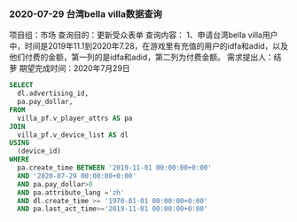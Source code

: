 ### 2020-07-29 台湾bella villa数据查询

项目组：市场
 查询目的：更新受众表单
 查询内容：
 1、申请台湾bella villa用户中，时间是2019年11.1到2020年7.28，在游戏里有充值的用户的idfa和adid，以及他们付费的金额，第一列的是idfa和adid，第二列为付费金额。
 需求提出人：结萝
 期望完成时间：2020年7月29日

```sql
SELECT
  dl.advertising_id,
  pa.pay_dollar,
FROM
  villa_pf.v_player_attrs AS pa
JOIN
  villa_pf.v_device_list AS dl
USING
  (device_id)
WHERE
  pa.create_time BETWEEN '2019-11-01 00:00:00+0:00'
  AND '2020-07-29 00:00:00+0:00'
  AND pa.pay_dollar>0
  AND pa.attribute_lang ='zh'
  AND dl.create_time >= '1970-01-01 00:00:00+0:00'
  AND pa.last_act_time>='2019-11-01 00:00:00+0:00'
```

